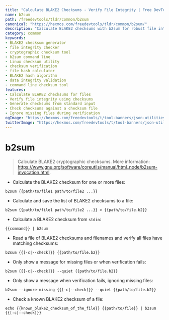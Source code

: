 ```yaml
---
title: "Calculate BLAKE2 Checksums - Verify File Integrity | Free DevTools"
name: b2sum
path: /freedevtools/tldr/common/b2sum
canonical: "https://hexmos.com/freedevtools/tldr/common/b2sum/"
description: "Calculate BLAKE2 checksums with b2sum for robust file integrity verification. Generate and check file checksums effortlessly. Free online tool, no registration required."
category: common
keywords:
- BLAKE2 checksum generator
- file integrity checker
- cryptographic checksum tool
- b2sum command line
- Linux checksum utility
- checksum verification
- file hash calculator
- BLAKE2 hash algorithm
- data integrity validation
- command line checksum tool
features:
- Calculate BLAKE2 checksums for files
- Verify file integrity using checksums
- Generate checksums from standard input
- Check checksums against a checksum file
- Ignore missing files during verification
ogImage: "https://hexmos.com/freedevtools/t/tool-banners/json-utilities-banner.png"
twitterImage: "https://hexmos.com/freedevtools/t/tool-banners/json-utilities-banner.png"
---
```


# b2sum

> Calculate BLAKE2 cryptographic checksums.
> More information: <https://www.gnu.org/software/coreutils/manual/html_node/b2sum-invocation.html>.

- Calculate the BLAKE2 checksum for one or more files:

`b2sum {{path/to/file1 path/to/file2 ...}}`

- Calculate and save the list of BLAKE2 checksums to a file:

`b2sum {{path/to/file1 path/to/file2 ...}} > {{path/to/file.b2}}`

- Calculate a BLAKE2 checksum from `stdin`:

`{{command}} | b2sum`

- Read a file of BLAKE2 checksums and filenames and verify all files have matching checksums:

`b2sum {{[-c|--check]}} {{path/to/file.b2}}`

- Only show a message for missing files or when verification fails:

`b2sum {{[-c|--check]}} --quiet {{path/to/file.b2}}`

- Only show a message when verification fails, ignoring missing files:

`b2sum --ignore-missing {{[-c|--check]}} --quiet {{path/to/file.b2}}`

- Check a known BLAKE2 checksum of a file:

`echo {{known_blake2_checksum_of_the_file}} {{path/to/file}} | b2sum {{[-c|--check]}}`
